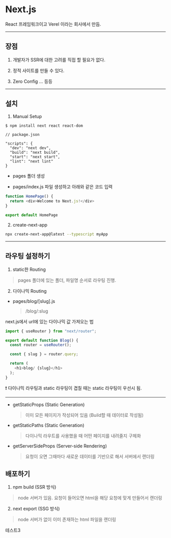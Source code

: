 # Next.js

React 프레임워크이고 Verel 이라는 회사에서 만듬.

***

## 장점

1. 개발자가 SSR에 대한 고려를 직접 할 필요가 없다.

2. 정적 사이트를 만들 수 있다.

3. Zero Config ... 등등

***

## 설치

1. Manual Setup

```bash
$ npm install next react react-dom
```

```
// package.json

"scripts": {
  "dev": "next dev",
  "build": "next build",
  "start": "next start",
  "lint": "next lint"
}
```

- pages 폴더 생성

- pages/index.js 파일 생성하고 아래와 같은 코드 입력

```Javascript
function HomePage() {
  return <div>Welcome to Next.js!</div>
}

export default HomePage
```

2. create-next-app

```bash
npx create-next-app@latest --typescript myApp
```

***

## 라우팅 설정하기

1. static한 Routing

> pages 폴더에 있는 폴더, 파일명 순서로 라우팅 진행.

2. 다이나믹 Routing

- pages/blog/[slug].js

  > /blog/:slug


next.js에서 url에 있는 다이나믹 값 가져오는 법

```Javascript
import { useRouter } from "next/router";

export default function Blog() {
  const router = useRouter();

  const { slug } = router.query;

  return (
    <h1>blog/ {slug}</h1>
  );
}
```


❗️ 다이나믹 라우팅과 static 라우팅이 겹칠 때는 static 라우팅이 우선시 됨.

***

- getStaticProps (Static Generation)

  > 이미 모든 페이지가 작성되어 있음 (Build할 때 데이터로 작성됨)

- getStaticPaths (Static Generation)

  > 다이나믹 라우트를 사용했을 때 어떤 페이지를 내려줄지 구체화  

- getServerSideProps (Server-side Rendering)

  > 요청이 오면 그때마다 새로운 데이터를 기반으로 해서 서버에서 랜더링


## 배포하기

1. npm build (SSR 방식)

  > node 서버가 있음. 요청이 들어오면 html을 해당 요청에 맞게 만들어서 랜더링

2. next export (SSG 방식)

  > node 서버가 없이 이미 존재하는 html 파일을 랜더링  


테스트3
